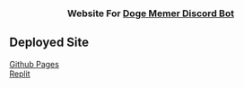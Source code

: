 <h3 align="center">
  Website For <a href = "https://discordbotlist.com/bots/doge-memer">Doge Memer Discord Bot</a>
</h3>
 
 

## Deployed Site
[Github Pages](https://thenithinbalaji.github.io/Doge-Memer-Website/) <br>
[Replit](https://doge-memer.thenithinbalaji.repl.co/)
